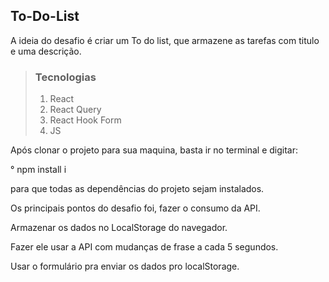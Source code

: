## To-Do-List

<p>A ideia do desafio é criar um To do list, que armazene as tarefas com titulo e uma descrição.</p>

<blockquote>
  <h3>Tecnologias</h3>
  <ol>
    <li>React</li>
    <li>React Query</li>
    <li>React Hook Form</li>
    <li>JS</li>
  </ol>
</blockquote>
<p>Após clonar o projeto para sua maquina, basta ir no terminal e digitar:  </p>  
<p> ° npm install i  </p>
<p>para que todas as dependências do projeto sejam instalados.</p>
<p>Os principais pontos do desafio foi, fazer o consumo da API.</p> 
<p>Armazenar os dados no LocalStorage do navegador.</p>
<p>Fazer ele usar a API com mudanças de frase a cada 5 segundos.</p>
<p>Usar o formulário pra enviar os dados pro localStorage.</p>
